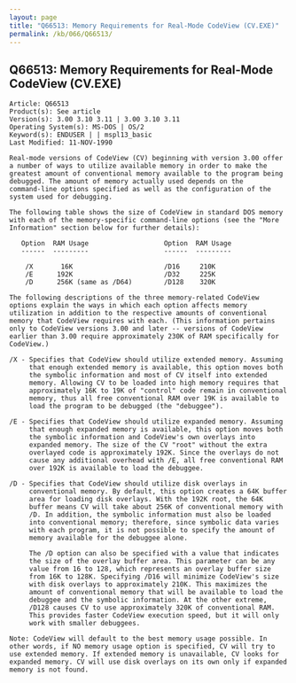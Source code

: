 ```yaml
---
layout: page
title: "Q66513: Memory Requirements for Real-Mode CodeView (CV.EXE)"
permalink: /kb/066/Q66513/
---
```


## Q66513: Memory Requirements for Real-Mode CodeView (CV.EXE)

	Article: Q66513
	Product(s): See article
	Version(s): 3.00 3.10 3.11 | 3.00 3.10 3.11
	Operating System(s): MS-DOS | OS/2
	Keyword(s): ENDUSER | | mspl13_basic
	Last Modified: 11-NOV-1990
	
	Real-mode versions of CodeView (CV) beginning with version 3.00 offer
	a number of ways to utilize available memory in order to make the
	greatest amount of conventional memory available to the program being
	debugged. The amount of memory actually used depends on the
	command-line options specified as well as the configuration of the
	system used for debugging.
	
	The following table shows the size of CodeView in standard DOS memory
	with each of the memory-specific command-line options (see the "More
	Information" section below for further details):
	
	   Option  RAM Usage                   Option  RAM Usage
	   ------  ---------                   ------  ---------
	
	    /X       16K                       /D16     210K
	    /E      192K                       /D32     225K
	    /D      256K (same as /D64)        /D128    320K
	
	The following descriptions of the three memory-related CodeView
	options explain the ways in which each option affects memory
	utilization in addition to the respective amounts of conventional
	memory that CodeView requires with each. (This information pertains
	only to CodeView versions 3.00 and later -- versions of CodeView
	earlier than 3.00 require approximately 230K of RAM specifically for
	CodeView.)
	
	/X - Specifies that CodeView should utilize extended memory. Assuming
	     that enough extended memory is available, this option moves both
	     the symbolic information and most of CV itself into extended
	     memory. Allowing CV to be loaded into high memory requires that
	     approximately 16K to 19K of "control" code remain in conventional
	     memory, thus all free conventional RAM over 19K is available to
	     load the program to be debugged (the "debuggee").
	
	/E - Specifies that CodeView should utilize expanded memory. Assuming
	     that enough expanded memory is available, this option moves both
	     the symbolic information and CodeView's own overlays into
	     expanded memory. The size of the CV "root" without the extra
	     overlayed code is approximately 192K. Since the overlays do not
	     cause any additional overhead with /E, all free conventional RAM
	     over 192K is available to load the debuggee.
	
	/D - Specifies that CodeView should utilize disk overlays in
	     conventional memory. By default, this option creates a 64K buffer
	     area for loading disk overlays. With the 192K root, the 64K
	     buffer means CV will take about 256K of conventional memory with
	     /D. In addition, the symbolic information must also be loaded
	     into conventional memory; therefore, since symbolic data varies
	     with each program, it is not possible to specify the amount of
	     memory available for the debuggee alone.
	
	     The /D option can also be specified with a value that indicates
	     the size of the overlay buffer area. This parameter can be any
	     value from 16 to 128, which represents an overlay buffer size
	     from 16K to 128K. Specifying /D16 will minimize CodeView's size
	     with disk overlays to approximately 210K. This maximizes the
	     amount of conventional memory that will be available to load the
	     debuggee and the symbolic information. At the other extreme,
	     /D128 causes CV to use approximately 320K of conventional RAM.
	     This provides faster CodeView execution speed, but it will only
	     work with smaller debuggees.
	
	Note: CodeView will default to the best memory usage possible. In
	other words, if NO memory usage option is specified, CV will try to
	use extended memory. If extended memory is unavailable, CV looks for
	expanded memory. CV will use disk overlays on its own only if expanded
	memory is not found.
